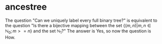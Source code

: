 # ancestree

The question "Can we uniquely label every full binary tree?" is equivalent to the question "Is there a bijective mapping between the set $\{(m,n)|m,n\in\mathbb{N}_0;m>=n\}$ and the set $\mathbb{N}_1$?" The answer is Yes, so now the question is How.